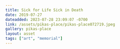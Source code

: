 ```yaml
---
title: Sick for Life Sick in Death
date: 2019-07-27
dateadded: 2023-07-28 23:09:07 -0700
link: /assets/pikas-place/pikas-place072719.jpeg
gallery: pikas-place
layout: asset
tags: ["art", "memorial"]
--- 
```

